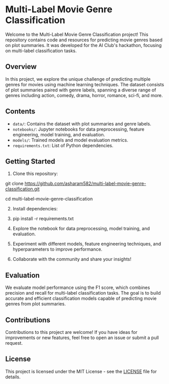# Multi-Label Movie Genre Classification

Welcome to the Multi-Label Movie Genre Classification project! This repository contains code and resources for predicting movie genres based on plot summaries. It was developed for the AI Club's hackathon, focusing on multi-label classification tasks.

## Overview

In this project, we explore the unique challenge of predicting multiple genres for movies using machine learning techniques. The dataset consists of plot summaries paired with genre labels, spanning a diverse range of genres including action, comedy, drama, horror, romance, sci-fi, and more.

## Contents

- `data/`: Contains the dataset with plot summaries and genre labels.
- `notebooks/`: Jupyter notebooks for data preprocessing, feature engineering, model training, and evaluation.
- `models/`: Trained models and model evaluation metrics.
- `requirements.txt`: List of Python dependencies.

## Getting Started

1. Clone this repository:

git clone https://github.com/asharam582/multi-label-movie-genre-classification.git

cd multi-label-movie-genre-classification

2. Install dependencies:

3. pip install -r requirements.txt 
3. Explore the notebook for data preprocessing, model training, and evaluation.

4. Experiment with different models, feature engineering techniques, and hyperparameters to improve performance.

5. Collaborate with the community and share your insights!

## Evaluation

We evaluate model performance using the F1 score, which combines precision and recall for multi-label classification tasks. The goal is to build accurate and efficient classification models capable of predicting movie genres from plot summaries.

## Contributions

Contributions to this project are welcome! If you have ideas for improvements or new features, feel free to open an issue or submit a pull request.

## License

This project is licensed under the MIT License - see the [LICENSE](LICENSE) file for details.

